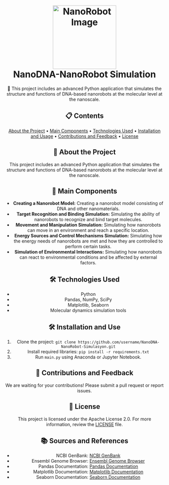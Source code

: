 <!-- Project Title -->
<h1 align="center">
   <img src="../images/nanotech.jpg" alt="NanoRobot Image" width="200px"><br>
   NanoDNA-NanoRobot Simulation
</h1>

<!-- Project Description -->
<p align="center">🔬 This project includes an advanced Python application that simulates the structure and functions of DNA-based nanorobots at the molecular level at the nanoscale.</p>

<!-- Table of Contents -->
<h2 align="center">📋 Contents</h2>
<p align="center">
   <a href="#about-project">About the Project</a> •
   <a href="#main-components">Main Components</a> •
   <a href="#technologies-used">Technologies Used</a> •
   <a href="#installation-and-use">Installation and Usage</a> •
   <a href="#contributions-and-feedback">Contributions and Feedback</a> •
   <a href="#license">License</a>
</p>

<!-- Project About -->
<h2 id="about-the-project" align="center">🚀 About the Project</h2>
<p align="center">This project includes an advanced Python application that simulates the structure and functions of DNA-based nanorobots at the molecular level at the nanoscale.</p>

<!-- Main Components -->
<h2 id="main-components" align="center">🧩 Main Components</h2>
<ul align="center">
   <li><strong>Creating a Nanorobot Model:</strong> Creating a nanorobot model consisting of DNA and other nanomaterials.</li>
   <li><strong>Target Recognition and Binding Simulation:</strong> Simulating the ability of nanorobots to recognize and bind target molecules.</li>
   <li><strong>Movement and Manipulation Simulation:</strong> Simulating how nanorobots can move in an environment and reach a specific location.</li>
   <li><strong>Energy Sources and Control Mechanisms Simulation:</strong> Simulating how the energy needs of nanorobots are met and how they are controlled to perform certain tasks.</li>
   <li><strong>Simulation of Environmental Interactions:</strong> Simulating how nanorobots can react to environmental conditions and be affected by external factors.</li>
</ul>

<!-- Technologies Used -->
<h2 id="technologies-used" align="center">🛠️ Technologies Used</h2>
<ul align="center">
   <li>Python</li>
   <li>Pandas, NumPy, SciPy</li>
   <li>Matplotlib, Seaborn</li>
   <li>Molecular dynamics simulation tools</li>
</ul>

<!-- Installation and Usage -->
<h2 id="installation-and-use" align="center">🛠️ Installation and Use</h2>
<ol align="center">
   <li>Clone the project: <code>git clone https://github.com/username/NanoDNA-NanoRobot-Simulasyon.git</code></li>
   <li>Install required libraries: <code>pip install -r requirements.txt</code></li>
   <li>Run <code>main.py</code> using Anaconda or Jupyter Notebook.</li>
</ol>

<!-- Contributions and Feedback -->
<h2 id="contributions-and-feedback" align="center">🙏 Contributions and Feedback</h2>
<p align="center">We are waiting for your contributions! Please submit a pull request or report issues.</p>

<!-- License -->
<h2 id="license" align="center">📝 License</h2>
<p align="center">This project is licensed under the Apache License 2.0. For more information, review the <a href="LICENSE">LICENSE</a> file.</p>

<!-- References -->
<h2 align="center">📚 Sources and References</h2>
<ul align="center">
   <li>NCBI GenBank: <a href="https://www.ncbi.nlm.nih.gov/genbank/">NCBI GenBank</a></li>
   <li>Ensembl Genome Browser: <a href="https://www.ensembl.org/index.html">Ensembl Genome Browser</a></li>
   <li>Pandas Documentation: <a href="https://pandas.pydata.org/docs/">Pandas Documentation</a></li>
   <li>Matplotlib Documentation: <a href="https://matplotlib.org/stable/contents.html">Matplotlib Documentation</a></li>
   <li>Seaborn Documentation: <a href="https://seaborn.pydata.org/tutorial.html">Seaborn Documentation</a></li>
</ul>
